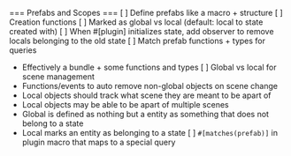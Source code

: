 === Prefabs and Scopes ===
[ ] Define prefabs like a macro + structure
    [ ] Creation functions
    [ ] Marked as global vs local (default: local to state created with)
    [ ] When #[plugin] initializes state, add observer to remove locals belonging to the old state
    [ ] Match prefab functions + types for queries
 - Effectively a bundle + some functions and types
[ ] Global vs local for scene management
 - Functions/events to auto remove non-global objects on scene change
 - Local objects should track what scene they are meant to be apart of
 - Local objects may be able to be apart of multiple scenes
 - Global is defined as nothing but a entity as something that does not belong to a state
 - Local marks an entity as belonging to a state
[ ] `#[matches(prefab)]` in plugin macro that maps to a special query
